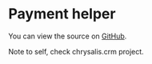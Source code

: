 
# Payment helper

You can view the source on [GitHub](https://github.com/craigfrancis/framework/blob/master/framework/0.1/library/class/payment/payment.php).

Note to self, check chrysalis.crm project.
